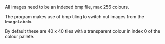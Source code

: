 All images need to be an indexed bmp file, max 256 colours.

The program makes use of bmp tiling to switch out images from the ImageLabels.

By default these are 40 x 40 tiles with a transparent colour in index 0 of the colour pallete.
